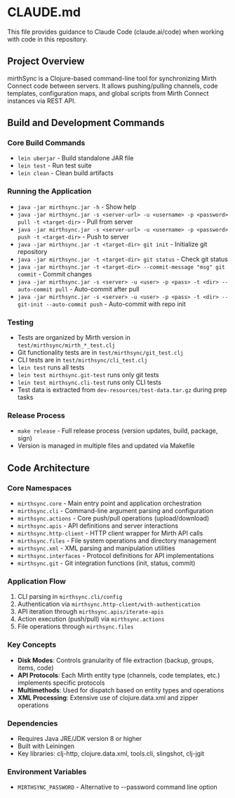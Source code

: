 # CLAUDE.md

This file provides guidance to Claude Code (claude.ai/code) when working with code in this repository.

## Project Overview

mirthSync is a Clojure-based command-line tool for synchronizing Mirth Connect code between servers. It allows pushing/pulling channels, code templates, configuration maps, and global scripts from Mirth Connect instances via REST API.

## Build and Development Commands

### Core Build Commands
- `lein uberjar` - Build standalone JAR file
- `lein test` - Run test suite  
- `lein clean` - Clean build artifacts

### Running the Application
- `java -jar mirthsync.jar -h` - Show help
- `java -jar mirthsync.jar -s <server-url> -u <username> -p <password> pull -t <target-dir>` - Pull from server
- `java -jar mirthsync.jar -s <server-url> -u <username> -p <password> push -t <target-dir>` - Push to server
- `java -jar mirthsync.jar -t <target-dir> git init` - Initialize git repository
- `java -jar mirthsync.jar -t <target-dir> git status` - Check git status
- `java -jar mirthsync.jar -t <target-dir> --commit-message "msg" git commit` - Commit changes
- `java -jar mirthsync.jar -s <server> -u <user> -p <pass> -t <dir> --auto-commit pull` - Auto-commit after pull
- `java -jar mirthsync.jar -s <server> -u <user> -p <pass> -t <dir> --git-init --auto-commit push` - Auto-commit with repo init

### Testing
- Tests are organized by Mirth version in `test/mirthsync/mirth_*_test.clj`
- Git functionality tests are in `test/mirthsync/git_test.clj`
- CLI tests are in `test/mirthsync/cli_test.clj`
- `lein test` runs all tests
- `lein test mirthsync.git-test` runs only git tests
- `lein test mirthsync.cli-test` runs only CLI tests
- Test data is extracted from `dev-resources/test-data.tar.gz` during prep tasks

### Release Process
- `make release` - Full release process (version updates, build, package, sign)
- Version is managed in multiple files and updated via Makefile

## Code Architecture

### Core Namespaces
- `mirthsync.core` - Main entry point and application orchestration
- `mirthsync.cli` - Command-line argument parsing and configuration
- `mirthsync.actions` - Core push/pull operations (upload/download)
- `mirthsync.apis` - API definitions and server interactions
- `mirthsync.http-client` - HTTP client wrapper for Mirth API calls
- `mirthsync.files` - File system operations and directory management
- `mirthsync.xml` - XML parsing and manipulation utilities
- `mirthsync.interfaces` - Protocol definitions for API implementations
- `mirthsync.git` - Git integration functions (init, status, commit)

### Application Flow
1. CLI parsing in `mirthsync.cli/config`
2. Authentication via `mirthsync.http-client/with-authentication`
3. API iteration through `mirthsync.apis/iterate-apis`
4. Action execution (push/pull) via `mirthsync.actions`
5. File operations through `mirthsync.files`

### Key Concepts
- **Disk Modes**: Controls granularity of file extraction (backup, groups, items, code)
- **API Protocols**: Each Mirth entity type (channels, code templates, etc.) implements specific protocols
- **Multimethods**: Used for dispatch based on entity types and operations
- **XML Processing**: Extensive use of clojure.data.xml and zipper operations

### Dependencies
- Requires Java JRE/JDK version 8 or higher
- Built with Leiningen
- Key libraries: clj-http, clojure.data.xml, tools.cli, slingshot, clj-jgit

### Environment Variables
- `MIRTHSYNC_PASSWORD` - Alternative to --password command line option